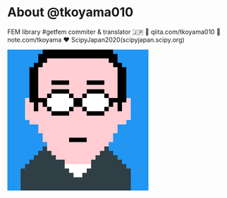 # About @tkoyama010

FEM  library  #getfem commiter & translator :jp:
:pencil: qiita.com/tkoyama010
:pencil: note.com/tkoyama
:heart: ScipyJapan2020(scipyjapan.scipy.org)

![tkoyama010](tkoyama010.png)
